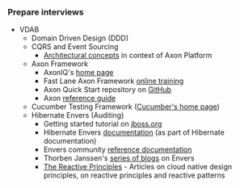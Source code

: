 ### Prepare interviews

* VDAB
    * Domain Driven Design (DDD)
    * CQRS and Event Sourcing
      * [Architectural concepts](https://axoniq.io/resources/architectural-concepts) in context of Axon Platform
    * Axon Framework
      * AxonIQ's [home page](https://axoniq.io/)
      * Fast Lane Axon Framework [online training](https://lp.axoniq.io/fast-lane-axon-framework-online-training)
      * Axon Quick Start repository on [GitHub](https://github.com/AxonIQ/axon-quick-start)
      * Axon [reference guide](https://docs.axoniq.io/reference-guide/)
    * Cucumber Testing Framework ([Cucumber's home page](https://cucumber.io/))
    * Hibernate Envers (Auditing)
      * Getting started tutorial on [jboss.org](https://docs.jboss.org/hibernate/orm/current/quickstart/html_single/#tutorial_envers)
      * Hibernate Envers [documentation](https://docs.jboss.org/hibernate/orm/current/userguide/html_single/Hibernate_User_Guide.html#envers) (as part of Hibernate documentation)
      * Envers community [reference documentation](https://docs.jboss.org/envers/docs/)
      * Thorben Janssen's [series of blogs](https://thorben-janssen.com/category/hibernate/hibernate-envers/) on Envers
      * [The Reactive Principles](https://principles.reactive.foundation/) - Articles on cloud native design principles, on reactive principles and reactive patterns